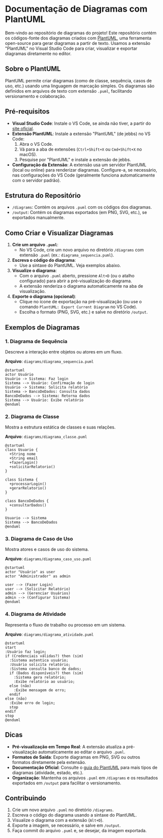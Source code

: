 # Documentação de Diagramas com PlantUML

Bem-vindo ao repositório de diagramas do projeto! Este repositório contém os códigos-fonte dos diagramas criados com [PlantUML](https://plantuml.com/), uma ferramenta open-source para gerar diagramas a partir de texto. Usamos a extensão "PlantUML" no Visual Studio Code para criar, visualizar e exportar diagramas diretamente no editor.

## Sobre o PlantUML

PlantUML permite criar diagramas (como de classe, sequência, casos de uso, etc.) usando uma linguagem de marcação simples. Os diagramas são definidos em arquivos de texto com extensão `.puml`, facilitando versionamento e colaboração.

## Pré-requisitos

- **Visual Studio Code**: Instale o VS Code, se ainda não tiver, a partir do [site oficial](https://code.visualstudio.com/).
- **Extensão PlantUML**: Instale a extensão "PlantUML" (de jebbs) no VS Code:
  1. Abra o VS Code.
  2. Vá para a aba de extensões (`Ctrl+Shift+X` ou `Cmd+Shift+X` no macOS).
  3. Pesquise por "PlantUML" e instale a extensão de jebbs.
- **Configuração da Extensão**: A extensão usa um servidor PlantUML (local ou online) para renderizar diagramas. Configure-a, se necessário, nas configurações do VS Code (geralmente funciona automaticamente com o servidor padrão).

## Estrutura do Repositório

- `/diagrams`: Contém os arquivos `.puml` com os códigos dos diagramas.
- `/output`: Contém os diagramas exportados (em PNG, SVG, etc.), se exportados manualmente.

## Como Criar e Visualizar Diagramas

1. **Crie um arquivo `.puml`**:
   - No VS Code, crie um novo arquivo no diretório `/diagrams` com extensão `.puml` (ex.: `diagrama_sequencia.puml`).
2. **Escreva o código do diagrama**:
   - Use a sintaxe do PlantUML. Veja exemplos abaixo.
3. **Visualize o diagrama**:
   - Com o arquivo `.puml` aberto, pressione `Alt+D` (ou o atalho configurado) para abrir a pré-visualização do diagrama.
   - A extensão renderiza o diagrama automaticamente na aba de visualização.
4. **Exporte o diagrama (opcional)**:
   - Clique no ícone de exportação na pré-visualização (ou use o comando `PlantUML: Export Current Diagram` no VS Code).
   - Escolha o formato (PNG, SVG, etc.) e salve no diretório `/output`.

## Exemplos de Diagramas

### 1. Diagrama de Sequência
Descreve a interação entre objetos ou atores em um fluxo.

**Arquivo**: `diagrams/diagrama_sequencia.puml`
```puml
@startuml
actor Usuário
Usuário -> Sistema: Faz login
Sistema --> Usuário: Confirmação de login
Usuário -> Sistema: Solicita relatório
Sistema -> BancoDeDados: Consulta dados
BancoDeDados --> Sistema: Retorna dados
Sistema --> Usuário: Exibe relatório
@enduml
```

### 2. Diagrama de Classe
Mostra a estrutura estática de classes e suas relações.

**Arquivo**: `diagrams/diagrama_classe.puml`
```puml
@startuml
class Usuario {
  +String nome
  +String email
  +fazerLogin()
  +solicitarRelatorio()
}

class Sistema {
  +processarLogin()
  +gerarRelatorio()
}

class BancoDeDados {
  +consultarDados()
}

Usuario --> Sistema
Sistema --> BancoDeDados
@enduml
```

### 3. Diagrama de Caso de Uso
Mostra atores e casos de uso do sistema.

**Arquivo**: `diagrams/diagrama_caso_uso.puml`
```puml
@startuml
actor "Usuário" as user
actor "Administrador" as admin

user --> (Fazer Login)
user --> (Solicitar Relatório)
admin --> (Gerenciar Usuários)
admin --> (Configurar Sistema)
@enduml
```

### 4. Diagrama de Atividade
Representa o fluxo de trabalho ou processo em um sistema.

**Arquivo**: `diagrams/diagrama_atividade.puml`
```puml
@startuml
start
:Usuário faz login;
if (Credenciais válidas?) then (sim)
  :Sistema autentica usuário;
  :Usuário solicita relatório;
  :Sistema consulta banco de dados;
  if (Dados disponíveis?) then (sim)
    :Sistema gera relatório;
    :Exibe relatório ao usuário;
  else (não)
    :Exibe mensagem de erro;
  endif
else (não)
  :Exibe erro de login;
  stop
endif
stop
@enduml
```

## Dicas

- **Pré-visualização em Tempo Real**: A extensão atualiza a pré-visualização automaticamente ao editar o arquivo `.puml`.
- **Formatos de Saída**: Exporte diagramas em PNG, SVG ou outros formatos diretamente pela extensão.
- **Documentação Oficial**: Consulte o [guia do PlantUML](https://plantuml.com/) para mais tipos de diagramas (atividade, estado, etc.).
- **Organização**: Mantenha os arquivos `.puml` em `/diagrams` e os resultados exportados em `/output` para facilitar o versionamento.

## Contribuindo

1. Crie um novo arquivo `.puml` no diretório `/diagrams`.
2. Escreva o código do diagrama usando a sintaxe do PlantUML.
3. Visualize o diagrama com a extensão (`Alt+D`).
4. Exporte a imagem, se necessário, e salve em `/output`.
5. Faça commit do arquivo `.puml` e, se desejar, da imagem exportada.